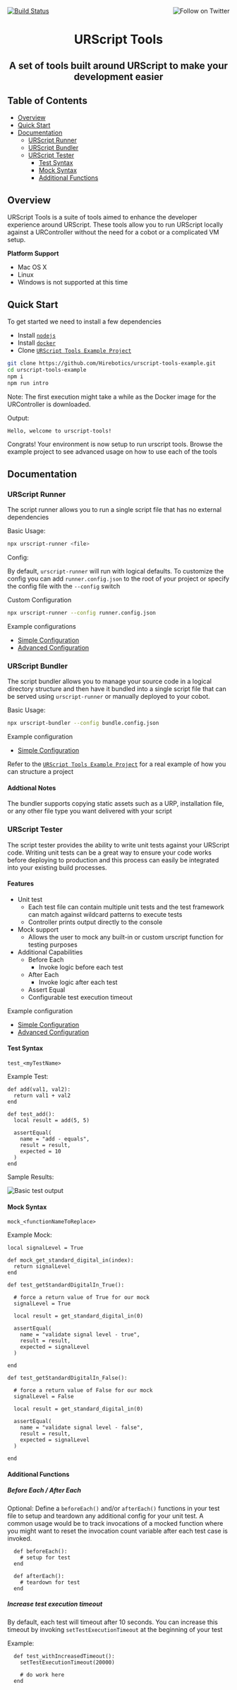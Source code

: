 <p>
  <a href="#"><img src="https://codebuild.us-east-1.amazonaws.com/badges?uuid=eyJlbmNyeXB0ZWREYXRhIjoiSlZ5bzhIMHdzQzJLK0I0SXF5ZG8xYmRNbW5YT1RtQ3gyZmxDaXlRdXdpb21NaTJzOGoxN2pJaFkrNkJCS1R1U0d3MFVBVHptZjJDa3ppT1BBUzVodHlFPSIsIml2UGFyYW1ldGVyU3BlYyI6IncrYjM5dFNHWDJNMHYzSlEiLCJtYXRlcmlhbFNldFNlcmlhbCI6MX0%3D&branch=master" alt="Build Status"></a>
  <a href="https://twitter.com/intent/follow?screen_name=Hirebotics"><img align="right" src="https://img.shields.io/twitter/follow/hirebotics.svg?style=social&label=Follow%20@Hirebotics" alt="Follow on Twitter"></a>
</p>

<h1 align="center">URScript Tools</h1>
<h2 align="center">A set of tools built around URScript to make your development easier</h2>

## Table of Contents

- [Overview](#overview)
- [Quick Start](#quick-start)
- [Documentation](#documentation)
  - [URScript Runner](#URScript-Runner)
  - [URScript Bundler](#URScript-Bundler)
  - [URScript Tester](#URScript-Tester)
    - [Test Syntax](#Test-Syntax)
    - [Mock Syntax](#Mock-Syntax)
    - [Additional Functions](#Additional-Functions)

## Overview

URScript Tools is a suite of tools aimed to enhance the developer experience around URScript. These tools allow you to run URScript locally against a URController without the need for a cobot or a complicated VM setup.

**Platform Support**

- Mac OS X
- Linux
- Windows is not supported at this time

## Quick Start

To get started we need to install a few dependencies

- Install [`nodejs`](https://nodejs.org/en/download/)
- Install [`docker`](https://www.docker.com/products/docker-desktop)
- Clone [`URScript Tools Example Project`](https://github.com/Hirebotics/urscript-tools-example.git)

```bash
git clone https://github.com/Hirebotics/urscript-tools-example.git
cd urscript-tools-example
npm i
npm run intro
```

Note: The first execution might take a while as the Docker image for the URController is downloaded.

Output:

```bash
Hello, welcome to urscript-tools!
```

Congrats! Your environment is now setup to run urscript tools. Browse the example project to see advanced usage
on how to use each of the tools

## Documentation

### URScript Runner

The script runner allows you to run a single script file that has no external dependencies

Basic Usage:

```bash
npx urscript-runner <file>
```

Config:

By default, `urscript-runner` will run with logical defaults. To customize the config you can add `runner.config.json` to the root of your project or specify the config file with the `--config` switch

Custom Configuration

```bash
npx urscript-runner --config runner.config.json
```

Example configurations

- [Simple Configuration](src/examples/runner.config.simple.json)
- [Advanced Configuration](src/examples/runner.config.full.json)

### URScript Bundler

The script bundler allows you to manage your source code in a logical directory structure and then have it bundled into a single script file that can be served using `urscript-runner` or manually deployed to your cobot.

Basic Usage:

```bash
npx urscript-bundler --config bundle.config.json
```

Example configuration

- [Simple Configuration](src/examples/bundle.config.simple.json)

Refer to the [`URScript Tools Example Project`](https://github.com/Hirebotics/urscript-tools-example.git) for a real example of how you can structure a project

#### Addtional Notes

The bundler supports copying static assets such as a URP, installation file, or any other file type you want delivered with your script

### URScript Tester

The script tester provides the ability to write unit tests against your URScript code. Writing unit tests can be a great way to ensure your code works before deploying to production and this process can easily be integrated into your existing build processes.

#### Features

- Unit test
  - Each test file can contain multiple unit tests and the test framework can match against wildcard patterns to execute tests
  - Controller prints output directly to the console
- Mock support
  - Allows the user to mock any built-in or custom urscript function for testing purposes
- Additional Capabilities
  - Before Each
    - Invoke logic before each test
  - After Each
    - Invoke logic after each test
  - Assert Equal
  - Configurable test execution timeout

Example configuration

- [Simple Configuration](src/examples/urtester.config.simple.json)
- [Advanced Configuration](src/examples/urtester.config.full.json)

#### Test Syntax

`test_<myTestName>`

Example Test:

```
def add(val1, val2):
  return val1 + val2
end

def test_add():
  local result = add(5, 5)

  assertEqual(
    name = "add - equals",
    result = result,
    expected = 10
  )
end
```

Sample Results:

<p><img src="docs/images/basic-test-output.png" alt="Basic test output" /></p>

#### Mock Syntax

`mock_<functionNameToReplace>`

Example Mock:

```
local signalLevel = True

def mock_get_standard_digital_in(index):
  return signalLevel
end

def test_getStandardDigitalIn_True():

  # force a return value of True for our mock
  signalLevel = True

  local result = get_standard_digital_in(0)

  assertEqual(
    name = "validate signal level - true",
    result = result,
    expected = signalLevel
  )

end

def test_getStandardDigitalIn_False():

  # force a return value of False for our mock
  signalLevel = False

  local result = get_standard_digital_in(0)

  assertEqual(
    name = "validate signal level - false",
    result = result,
    expected = signalLevel
  )

end
```

#### Additional Functions

##### Before Each / After Each

Optional: Define a `beforeEach()` and/or `afterEach()` functions in your test file to setup and teardown
any additional config for your unit test. A common usage would be to track invocations of a mocked function
where you might want to reset the invocation count variable after each test case is invoked.

```
  def beforeEach():
    # setup for test
  end

  def afterEach():
    # teardown for test
  end
```

##### Increase test execution timeout

By default, each test will timeout after 10 seconds. You can increase this timeout by invoking `setTestExecutionTimeout` at the beginning of your test

Example:

```
  def test_withIncreasedTimeout():
    setTestExecutionTimeout(20000)

    # do work here
  end
```
